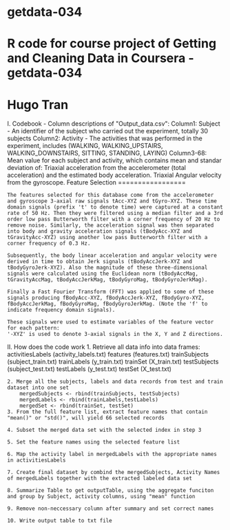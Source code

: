 # getdata-034
# R code for course project of Getting and Cleaning Data in Coursera - getdata-034
# Hugo Tran

I. Codebook - Column descriptions of "Output_data.csv":
	Column1: Subject - An identifier of the subject who carried out the experiment, totally 30 subjects
	Column2: Activity - The activities that was performed in the experiment, includes (WALKING, WALKING_UPSTAIRS, WALKING_DOWNSTAIRS, SITTING, STANDING, LAYING)
	Column3-68: Mean value for each subject and activity, which contains mean and standar deviation of:
		Triaxial acceleration from the accelerometer (total acceleration) and the estimated body acceleration.
		Triaxial Angular velocity from the gyroscope.
	Feature Selection 
	=================

	The features selected for this database come from the accelerometer and gyroscope 3-axial raw signals tAcc-XYZ and tGyro-XYZ. These time domain signals (prefix 't' to denote time) were captured at a constant rate of 50 Hz. Then they were filtered using a median filter and a 3rd order low pass Butterworth filter with a corner frequency of 20 Hz to remove noise. Similarly, the acceleration signal was then separated into body and gravity acceleration signals (tBodyAcc-XYZ and tGravityAcc-XYZ) using another low pass Butterworth filter with a corner frequency of 0.3 Hz. 

	Subsequently, the body linear acceleration and angular velocity were derived in time to obtain Jerk signals (tBodyAccJerk-XYZ and tBodyGyroJerk-XYZ). Also the magnitude of these three-dimensional signals were calculated using the Euclidean norm (tBodyAccMag, tGravityAccMag, tBodyAccJerkMag, tBodyGyroMag, tBodyGyroJerkMag). 

	Finally a Fast Fourier Transform (FFT) was applied to some of these signals producing fBodyAcc-XYZ, fBodyAccJerk-XYZ, fBodyGyro-XYZ, fBodyAccJerkMag, fBodyGyroMag, fBodyGyroJerkMag. (Note the 'f' to indicate frequency domain signals). 

	These signals were used to estimate variables of the feature vector for each pattern:  
	'-XYZ' is used to denote 3-axial signals in the X, Y and Z directions.
	
II. How does the code work
	1. Retrieve all data info into data frames: 
		activitiesLabels (activity_labels.txt)
		features (features.txt)
		trainSubjects (subject_train.txt)
		trainLabels (y_train.txt)
		trainSet (X_train.txt)
		testSubjects (subject_test.txt)
		testLabels (y_test.txt)
		testSet (X_test.txt)
		
	2. Merge all the subjects, labels and data records from test and train dataset into one set
		mergedSubjects <- rbind(trainSubjects, testSubjects)
		mergedLabels <- rbind(trainLabels,testLabels)
		mergedSet <- rbind(trainSet, testSet)
	3. From the full feature list, extract feature names that contain "mean()" or "std()", will yield 66 selected records

	4. Subset the merged data set with the selected index in step 3
	
	5. Set the feature names using the selected feature list
	
	6. Map the activity label in mergedLabels with the appropriate names in activitiesLabels
	
	7. Create final dataset by combind the mergedSubjects, Activity Names of mergedLabels together with the extracted labeled data set
	
	8. Summarize Table to get outputTable, using the aggregate funciton and group by Subject, activity columns, using "mean" function
	
	9. Remove non-neccessary column after summary and set correct names
	
	10. Write output table to txt file
	
	
	